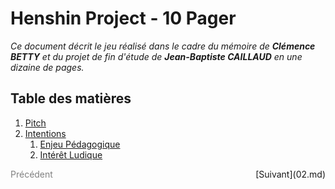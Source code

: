 # Henshin Project - 10 Pager
_Ce document décrit le jeu réalisé dans le cadre du mémoire de **Clémence BETTY** et du projet de fin d'étude de **Jean-Baptiste CAILLAUD** en une dizaine de pages._

## Table des matières

1. [Pitch](02.md#pitch)
2. [Intentions](02.md#intentions)
   1. [Enjeu Pédagogique](02.md#enjeu-pédagogique)
   2. [Intérêt Ludique](02.md#intérêt-ludique)

<div style="display: flex; justify-content: space-between;">
    <span style="display: inline; color: grey;">Précédent</span>
    <span>[Suivant](02.md)</span>
</div>
